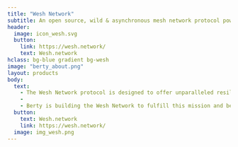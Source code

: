 ```yaml
---
title: "Wesh Network"
subtitle: An open source, wild & asynchronous mesh network protocol powered by Berty Technologies.
header:
  image: icon_wesh.svg
  button:
    link: https://wesh.network/
    text: Wesh.network
hclass: bg-blue gradient bg-wesh
image: "berty_about.png"
layout: products
body:
  text:
    - The Wesh Network protocol is designed to offer unparalleled resilience coupled with interoperability, security, and modularity. People deserve access to free, robust, and reliable communication no matter the situations is.
    -
    - Berty is building the Wesh Network to fulfill this mission and become the foundation of unstoppable communication for the Internet’s next era.
  button:
    text: Wesh.network
    link: https://wesh.network/
  image: img_wesh.png
---
```


